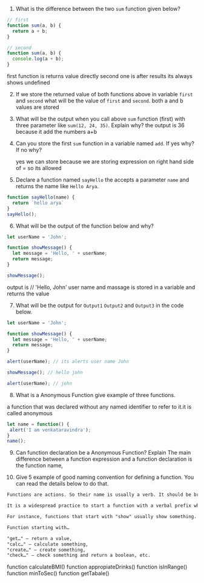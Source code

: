 1. What is the difference between the two `sum` function given below?

```js
// first
function sum(a, b) {
  return a + b;
}

// second
function sum(a, b) {
  console.log(a + b);
}
```
first function is returns value directly 
second one is after results its always  shows undefined 

2. If we store the returned value of both functions above in variable `first` and `second` what will be the value of `first` and `second`.
both a and b values are stored

3. What will be the output when you call above `sum` function (first) with three parameter like `sum(12, 24, 35)`. Explain why?
the output is 36 because it add the numbers a+b

4. Can you store the first `sum` function in a variable named `add`. If yes why? If no why?

   yes we can store because we are storing expression on right hand side of = so its allowed

5. Declare a function named `sayHello` the accepts a parameter `name` and returns the name like `Hello Arya`.

```js
function sayHello(name) {
  return `hello arya`
}
sayHello();
```
6. What will be the output of the function below and why?

```js
let userName = 'John';

function showMessage() {
  let message = 'Hello, ' + userName;
  return message;
}

showMessage();
```
output is // 'Hello, John'
user name and massage is stored in a variable and returns the value 

7. What will be the output for `Output1` `Output2` and `Output3` in the code below.

```js
let userName = 'John';

function showMessage() {
  let message = 'Hello, ' + userName;
  return message;
}

alert(userName); // its alerts user name John

showMessage(); // hello john

alert(userName); // john 
```

8. What is a Anonymous Function give example of three functions.

 a function that was declared without any named identifier to refer to it.it is called anonymous 
 ```js
 let name = function() {
  alert('I am venkataravindra');
}
name();
```

9. Can function declaration be a Anonymous Function? Explain
The main difference between a function expression and a function declaration is the function name,


10. Give 5 example of good naming convention for defining a function. You can read the details below to do that.

```md
Functions are actions. So their name is usually a verb. It should be brief, as accurate as possible and describe what the function does, so that someone reading the code gets an indication of what the function does.

It is a widespread practice to start a function with a verbal prefix which vaguely describes the action. There must be an agreement within the team on the meaning of the prefixes.

For instance, functions that start with "show" usually show something.

Function starting with…

"get…" – return a value,
"calc…" – calculate something,
"create…" – create something,
"check…" – check something and return a boolean, etc.
```
function calculateBMI()
function appropiateDrinks()
function isInRange()
function minToSec()
function getTabale()
